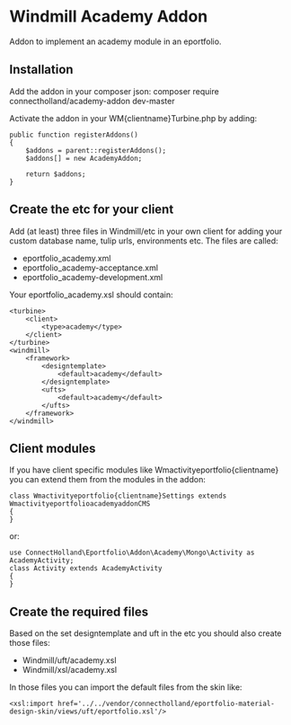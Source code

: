 # Windmill Academy Addon
Addon to implement an academy module in an eportfolio.

## Installation
Add the addon in your composer json: composer require connectholland/academy-addon dev-master

Activate the addon in your WM{clientname}Turbine.php by adding:
```
public function registerAddons()
{
    $addons = parent::registerAddons();
    $addons[] = new AcademyAddon;

    return $addons;
}
```

## Create the etc for your client
Add (at least) three files in Windmill/etc in your own client for adding your custom database name, tulip urls, environments etc. The files are called:
* eportfolio_academy.xml
* eportfolio_academy-acceptance.xml
* eportfolio_academy-development.xml

Your eportfolio_academy.xsl should contain:
```
<turbine>
    <client>
        <type>academy</type>
    </client>
</turbine>
<windmill>
    <framework>
        <designtemplate>
            <default>academy</default>
        </designtemplate>
        <ufts>
            <default>academy</default>
        </ufts>
    </framework>
</windmill>
```

## Client modules
If you have client specific modules like Wmactivityeportfolio{clientname} you can extend them from the modules in the addon:
```
class Wmactivityeportfolio{clientname}Settings extends WmactivityeportfolioacademyaddonCMS
{
}
```
or:
```
use ConnectHolland\Eportfolio\Addon\Academy\Mongo\Activity as AcademyActivity;
class Activity extends AcademyActivity
{
}
```

## Create the required files
Based on the set designtemplate and uft in the etc you should also create those files:
* Windmill/uft/academy.xsl
* Windmill/xsl/academy.xsl

In those files you can import the default files from the skin like:
```
<xsl:import href='../../vendor/connectholland/eportfolio-material-design-skin/views/uft/eportfolio.xsl'/>
```
